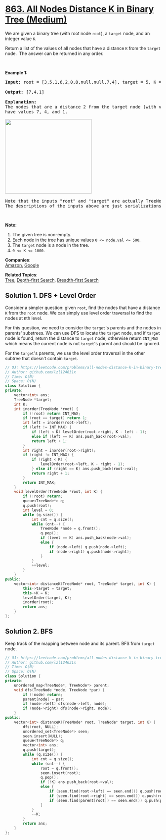 # [863. All Nodes Distance K in Binary Tree (Medium)](https://leetcode.com/problems/all-nodes-distance-k-in-binary-tree/)

<p>We are given a binary tree (with root node&nbsp;<code>root</code>), a <code>target</code> node, and an integer value <code>K</code>.</p>

<p>Return a list of the values of all&nbsp;nodes that have a distance <code>K</code> from the <code>target</code> node.&nbsp; The answer can be returned in any order.</p>

<p>&nbsp;</p>

<ol>
</ol>

<div>
<p><strong>Example 1:</strong></p>

<pre><strong>Input: </strong>root = <span id="example-input-1-1">[3,5,1,6,2,0,8,null,null,7,4]</span>, target = <span id="example-input-1-2">5</span>, K = <span id="example-input-1-3">2</span>

<strong>Output: </strong><span id="example-output-1">[7,4,1]</span>

<strong>Explanation: </strong>
The nodes that are a distance 2 from the target node (with value 5)
have values 7, 4, and 1.

<img alt="" src="https://s3-lc-upload.s3.amazonaws.com/uploads/2018/06/28/sketch0.png" style="width: 280px; height: 240px;">

Note that the inputs "root" and "target" are actually TreeNodes.
The descriptions of the inputs above are just serializations of these objects.
</pre>

<p>&nbsp;</p>

<p><strong>Note:</strong></p>

<ol>
	<li>The given tree is non-empty.</li>
	<li>Each node in the tree has unique values&nbsp;<code>0 &lt;= node.val &lt;= 500</code>.</li>
	<li>The <code>target</code>&nbsp;node is a node in the tree.</li>
	<li><code>0 &lt;= K &lt;= 1000</code>.</li>
</ol>
</div>


**Companies**:  
[Amazon](https://leetcode.com/company/amazon), [Google](https://leetcode.com/company/google)

**Related Topics**:  
[Tree](https://leetcode.com/tag/tree/), [Depth-first Search](https://leetcode.com/tag/depth-first-search/), [Breadth-first Search](https://leetcode.com/tag/breadth-first-search/)

## Solution 1. DFS + Level Order

Consider a simpler question: given `root`, find the nodes that have a distance `K` from the `root` node. We can simply use level order traversal to find the nodes at `K`th level.

For this question, we need to consider the `target`'s parents and the nodes in parents' substrees. We can use DFS to locate the `target` node, and if `target` node is found, return the distance to `target` node; otherwise return `INT_MAX` which means the current node is not `target`'s parent and should be ignored.

For the `target`'s parents, we use the level order traversal in the other subtree that doesn't contain `target`.

```cpp
// OJ: https://leetcode.com/problems/all-nodes-distance-k-in-binary-tree/
// Author: github.com/lzl124631x
// Time: O(N)
// Space: O(N)
class Solution {
private:
    vector<int> ans;
    TreeNode *target;
    int K;
    int inorder(TreeNode *root) {
        if (!root) return INT_MAX;
        if (root == target) return 1;
        int left = inorder(root->left);
        if (left != INT_MAX) {
            if (left < K) levelOrder(root->right, K - left - 1);
            else if (left == K) ans.push_back(root->val);
            return left + 1;
        }
        int right = inorder(root->right);
        if (right != INT_MAX) {
            if (right < K) {
                levelOrder(root->left, K - right - 1);
            } else if (right == K) ans.push_back(root->val);
            return right + 1;
        }
        return INT_MAX;
    }
    void levelOrder(TreeNode *root, int K) {
        if (!root) return;
        queue<TreeNode*> q;
        q.push(root);
        int level = 0;
        while (q.size()) {
            int cnt = q.size();
            while (cnt--) {
                TreeNode *node = q.front();
                q.pop();
                if (level == K) ans.push_back(node->val);
                else {
                    if (node->left) q.push(node->left);
                    if (node->right) q.push(node->right);
                }
            }
            ++level;
        }
    }
public:
    vector<int> distanceK(TreeNode* root, TreeNode* target, int K) {
        this->target = target;
        this->K = K;
        levelOrder(target, K);
        inorder(root);
        return ans;
    }
};
```

## Solution 2. BFS

Keep track of the mapping between node and its parent. BFS from `target` node.

```cpp
// OJ: https://leetcode.com/problems/all-nodes-distance-k-in-binary-tree/
// Author: github.com/lzl124631x
// Time: O(N)
// Space: O(N)
class Solution {
private:
    unordered_map<TreeNode*, TreeNode*> parent;
    void dfs(TreeNode *node, TreeNode *par) {
        if (!node) return;
        parent[node] = par;
        if (node->left) dfs(node->left, node);
        if (node->right) dfs(node->right, node);
    }
public:
    vector<int> distanceK(TreeNode* root, TreeNode* target, int K) {
        dfs(root, NULL);
        unordered_set<TreeNode*> seen;
        seen.insert(NULL);
        queue<TreeNode*> q;
        vector<int> ans;
        q.push(target);
        while (q.size()) {
            int cnt = q.size();
            while (cnt--) {
                root = q.front();
                seen.insert(root);
                q.pop();
                if (!K) ans.push_back(root->val);
                else {
                    if (seen.find(root->left) == seen.end()) q.push(root->left);
                    if (seen.find(root->right) == seen.end()) q.push(root->right);
                    if (seen.find(parent[root]) == seen.end()) q.push(parent[root]);
                }
            }
            --K;
        }
        return ans;
    }
};
```